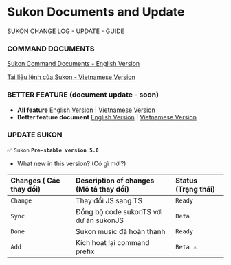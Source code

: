 # Sukon Documents and Update
SUKON CHANGE LOG - UPDATE - GUIDE

### COMMAND DOCUMENTS
[Sukon Command Documents - English Version](https://github.com/Fubuki-World0510/sukon-change-log/blob/main/command-document-en.md)

[Tài liệu lệnh của Sukon - Vietnamese Version](https://github.com/Fubuki-World0510/sukon-change-log/blob/main/command-document-vi.md)

### BETTER FEATURE (document update - soon)
- **All feature**
[English Version]() |
[Vietnamese Version]()
- **Better feature document**
[English Version]() | 
[Vietnamese Version]()
### UPDATE SUKON
✅ `Sukon` **`Pre-stable version 5.0`**

- What new in this version? (Có gì mới?)

| Changes ( Các thay đổi)  | Description of changes (Mô tả thay đổi) |  Status (Trạng thái)   |
| :-------- | :-------------------------------- | :-------- |
| `Change` | Thay đổi JS sang TS | `Ready` |
| `Sync` | Đồng bộ code sukonTS với dự án sukonJS | `Beta` |
| `Done` | Sukon music đã hoàn thành | `Ready` |
| `Add` | Kích hoạt lại command prefix | `Beta ⚠` |
